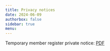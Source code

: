 ```yaml
---
title: Privacy notices
date: 2024-06-09
authorbox: false
sidebar: true
menu:
---
```


Temporary member register private notice: [PDF](temporary_member_register_privacy_notice.pdf)
